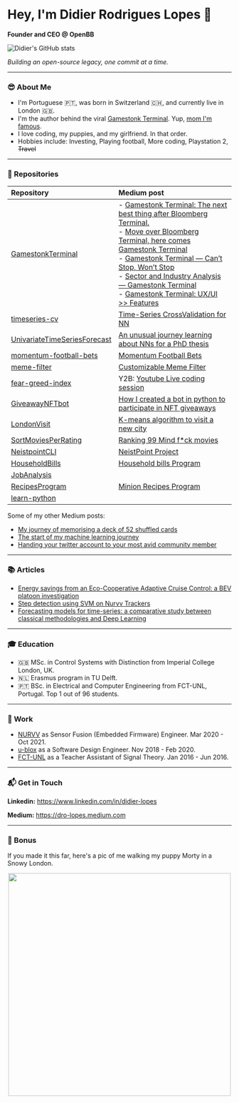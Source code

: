 # Hey, I'm Didier Rodrigues Lopes 👋
**Founder and CEO @ OpenBB**

![Didier's GitHub stats](https://github-readme-stats.vercel.app/api?username=DidierRLopes&show_icons=true)

_Building an open-source legacy, one commit at a time._

_____

### 😎 About Me

- I'm Portuguese 🇵🇹, was born in Switzerland 🇨🇭, and currently live in London 🇬🇧.
- I'm the author behind the viral [Gamestonk Terminal](https://github.com/GamestonkTerminal/GamestonkTerminal). Yup, [mom I'm famous](https://www.vice.com/en/article/qjp9vp/gamestonk-terminal-is-a-diy-meme-stock-version-of-bloomberg-terminal). 
- I love coding, my puppies, and my girlfriend. In that order.
- Hobbies include: Investing, Playing football, More coding, Playstation 2, <strike>Travel</strike>

_____

### 🚀 Repositories

| Repository | Medium post |
| :--- | :--- |
| [GamestonkTerminal](https://github.com/GamestonkTerminal/GamestonkTerminal) | - [Gamestonk Terminal: The next best thing after Bloomberg Terminal.](https://dro-lopes.medium.com/gamestonk-terminal-the-next-best-thing-after-bloomberg-terminal-a263c001a61f) <br> - [Move over Bloomberg Terminal, here comes Gamestonk Terminal](https://dro-lopes.medium.com/move-over-bloomberg-terminal-here-comes-gamestonk-terminal-f612e5cac1f1) <br> - [Gamestonk Terminal — Can’t Stop, Won’t Stop](https://dro-lopes.medium.com/gamestonk-terminal-cant-stop-won-t-stop-e635662d6f2e) <br> - [Sector and Industry Analysis — Gamestonk Terminal](https://dro-lopes.medium.com/sector-and-industry-analysis-gamestonk-terminal-7c6ae0117c21) <br> - [Gamestonk Terminal: UX/UI >> Features](https://dro-lopes.medium.com/gamestonk-terminal-ux-features-f9754b484919)
| [timeseries-cv](https://github.com/DidierRLopes/timeseries-cv) | [Time-Series CrossValidation for NN](https://dro-lopes.medium.com/time-series-crossvalidation-for-nn-6279cd5ae25e) |
| [UnivariateTimeSeriesForecast](https://github.com/DidierRLopes/UnivariateTimeSeriesForecast) | [An unusual journey learning about NNs for a PhD thesis](https://dro-lopes.medium.com/an-unusual-journey-learning-about-nns-for-a-phd-thesis-dc3a1bc99128) |
| [momentum-football-bets](https://github.com/DidierRLopes/momentum-football-bets) | [Momentum Football Bets](https://dro-lopes.medium.com/momentum-football-bets-daa1d829ae21) |
| [meme-filter](https://github.com/DidierRLopes/meme-filter) | [Customizable Meme Filter](https://dro-lopes.medium.com/customizable-meme-filter-9158414366d7) |
| [fear-greed-index](https://github.com/DidierRLopes/fear-greed-index) | Y2B: [Youtube Live coding session](https://www.youtube.com/watch?v=9BMI9cleTTg) |
| [GiveawayNFTbot](https://github.com/DidierRLopes/GiveawayNFTbot) | [How I created a bot in python to participate in NFT giveaways](https://dro-lopes.medium.com/how-i-created-a-bot-in-python-to-participate-in-nft-giveaways-152df7dafa25) |
| [LondonVisit](https://github.com/DidierRLopes/LondonVisit) | [K-means algorithm to visit a new city](https://dro-lopes.medium.com/k-means-clustering-to-visit-a-new-city-3a207a96cd97) |
| [SortMoviesPerRating](https://github.com/DidierRLopes/SortMoviesPerRating) | [Ranking 99 Mind f*ck movies](https://dro-lopes.medium.com/ranking-99-mind-f-ck-movies-d059c56146e7) |
| [NeistpointCLI](https://github.com/DidierRLopes/NeistpointCLI) | [NeistPoint Project](https://dro-lopes.medium.com/neistpoint-project-587922a398d0)  |
| [HouseholdBills](https://github.com/DidierRLopes/HouseholdBills) | [Household bills Program](https://dro-lopes.medium.com/household-bills-program-18cc5566d2d1) |
| [JobAnalysis](https://github.com/DidierRLopes/JobAnalysis) | |
| [RecipesProgram](https://github.com/DidierRLopes/RecipesProgram) | [Minion Recipes Program](https://dro-lopes.medium.com/minion-recipes-program-1a926add4a2) |
| [learn-python](https://github.com/DidierRLopes/learn-python) | |

Some of my other Medium posts:
- [My journey of memorising a deck of 52 shuffled cards](https://dro-lopes.medium.com/my-journey-of-memorising-a-deck-of-52-shuffled-cards-246be0c680d2)
- [The start of my machine learning journey](https://dro-lopes.medium.com/the-start-of-my-machine-learning-journey-4f30caf8436f)
- [Handing your twitter account to your most avid community member](https://dro-lopes.medium.com/handing-your-twitter-account-to-your-most-avid-community-member-c5ba8135d6f8)

_____

### 📚 Articles

- [Energy savings from an Eco-Cooperative Adaptive Cruise Control: a BEV platoon investigation](https://ieeexplore.ieee.org/document/8796226)
- [Step detection using SVM on Nurvv Trackers](https://github.com/DidierRLopes/step-detection-ML)
- [Forecasting models for time-series: a comparative study between classical methodologies and Deep Learning](https://ciencia.iscte-iul.pt/publications/forecasting-models-for-time-series-a-comparative-study-between-classical-methodologies-and-deep/83651)

_____

### 🎓 Education

- 🇬🇧 MSc. in Control Systems with Distinction from Imperial College London, UK.
- 🇳🇱 Erasmus program in TU Delft. 
- 🇵🇹 BSc. in Electrical and Computer Engineering from FCT-UNL, Portugal. Top 1 out of 96 students.

_____

### 👕 Work

- [NURVV](https://www.nurvv.com/) as Sensor Fusion (Embedded Firmware) Engineer. Mar 2020 - Oct 2021.
- [u-blox](https://www.u-blox.com/) as a Software Design Engineer. Nov 2018 - Feb 2020.
- [FCT-UNL](https://www.fct.unl.pt/en) as a Teacher Assistant of Signal Theory. Jan 2016 - Jun 2016.

_____

### 📬 Get in Touch

**Linkedin:** https://www.linkedin.com/in/didier-lopes

**Medium:** https://dro-lopes.medium.com

_____

### 🐶 Bonus

If you made it this far, here's a pic of me walking my puppy Morty in a Snowy London.

<p align="center">
  <img src="https://user-images.githubusercontent.com/25267873/134752033-18df2fdc-58d8-413f-8b61-2a17b0c8271c.JPG" width="500"/>
</p>
  


<!--
**DidierRLopes/DidierRLopes** is a ✨ _special_ ✨ repository because its `README.md` (this file) appears on your GitHub profile.
-->
